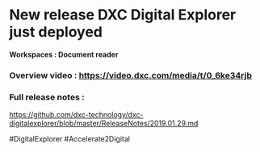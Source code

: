  
# New release DXC Digital Explorer just deployed

**Workspaces : Document reader**


### Overview video : https://video.dxc.com/media/t/0_6ke34rjb 

### Full release notes : 
https://github.com/dxc-technology/dxc-digitalexplorer/blob/master/ReleaseNotes/2019.01.29.md

#DigitalExplorer #Accelerate2Digital

